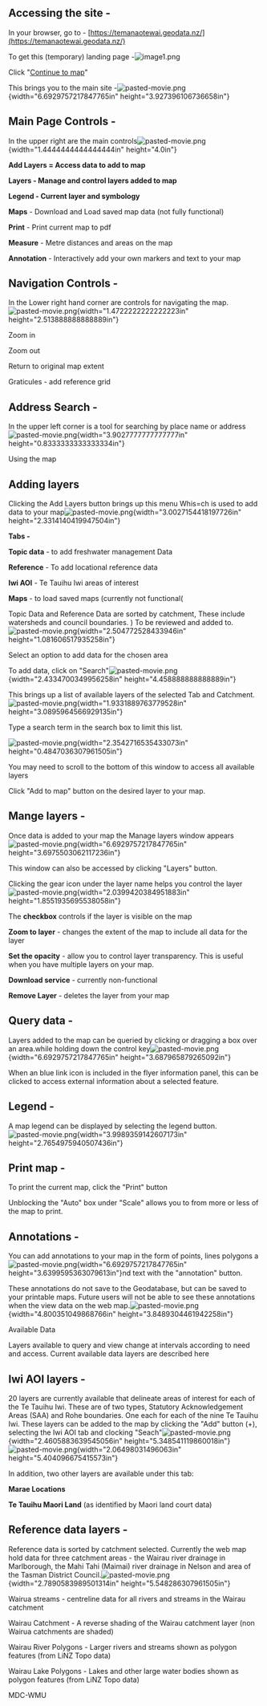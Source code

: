 ## Accessing the site -

In your browser, go to -
[https://temanaotewai.geodata.nz/](https://temanaotewai.geodata.nz/)

To get this (temporary) landing page
-![image1.png](/media/image1.png)

Click "[Continue to
map](https://temanaotewai.geodata.nz/geonetwork/srv/eng/catalog.search#/map)\"

This brings you to the main site
-![pasted-movie.png](/media/image2.png){width="6.6929757217847765in"
height="3.927396106736658in"}


## Main Page Controls -

In the upper right are the main
controls![pasted-movie.png](/media/image3.png){width="1.4444444444444444in"
height="4.0in"}

**Add Layers = Access data to add to map**

**Layers - Manage and control layers added to map**

**Legend - Current layer and symbology**

**Maps** - Download and Load saved map data (not fully functional)

**Print** - Print current map to pdf

**Measure** - Metre distances and areas on the map

**Annotation** - Interactively add your own markers and text to your map

## Navigation Controls -

In the Lower right hand corner are controls for navigating the
map.![pasted-movie.png](/media/image4.png){width="1.4722222222222223in"
height="2.513888888888889in"}

Zoom in

Zoom out

Return to original map extent

Graticules - add reference grid

## Address Search -

In the upper left corner is a tool for searching by place name or
address![pasted-movie.png](/media/image5.png){width="3.9027777777777777in"
height="0.8333333333333334in"}

Using the map

## Adding layers

Clicking the Add Layers button brings up this menu Whis=ch is used to
add data to your
map![pasted-movie.png](/media/image6.png){width="3.0027154418197726in"
height="2.3314140419947504in"}

**Tabs -**

**Topic data** - to add freshwater management Data

**Reference** - To add locational reference data

**Iwi AOI** - Te Tauihu Iwi areas of interest

**Maps** - to load saved maps (currently not functional(

Topic Data and Reference Data are sorted by catchment, These include
watersheds and council boundaries. ) To be reviewed and added
to.![pasted-movie.png](/media/image7.png){width="2.504772528433946in"
height="1.081606517935258in"}

Select an option to add data for the chosen area

To add data, click on
"Search"![pasted-movie.png](/media/image8.png){width="2.4334700349956258in"
height="4.458888888888889in"}

This brings up a list of available layers of the selected Tab and
Catchment.![pasted-movie.png](/media/image9.png){width="1.9331889763779528in"
height="3.0895964566929135in"}

Type a search term in the search box to limit this list.

![pasted-movie.png](/media/image10.png){width="2.3542716535433073in"
height="0.4847036307961505in"}

You may need to scroll to the bottom of this window to access all
available layers

Click "Add to map" button on the desired layer to your map.

## Mange layers -

Once data is added to your map the Manage layers window
appears![pasted-movie.png](/media/image11.png){width="6.6929757217847765in"
height="3.6975503062117236in"}

This window can also be accessed by clicking "Layers" button.

Clicking the gear icon under the layer name helps you control the
layer![pasted-movie.png](/media/image12.png){width="2.0399420384951883in"
height="1.8551935695538058in"}

The **checkbox** controls if the layer is visible on the map

**Zoom to layer** - changes the extent of the map to include all data
for the layer

**Set the opacity** - allow you to control layer transparency. This is
useful when you have multiple layers on your map.

**Download service** - currently non-functional

**Remove Layer** - deletes the layer from your map

##  

## Query data -

Layers added to the map can be queried by clicking or dragging a box
over an area.while holding down the control
key![pasted-movie.png](/media/image13.png){width="6.6929757217847765in"
height="3.687965879265092in"}

When an blue link icon is included in the flyer information panel, this
can be clicked to access external information about a selected feature.

## Legend -

A map legend can be displayed by selecting the legend
button.![pasted-movie.png](/media/image14.png){width="3.9989359142607173in"
height="2.7654975940507436in"}

##  

## Print map -

To print the current map, click the "Print" button

Unblocking the "Auto" box under "Scale" allows you to from more or less
of the map to print.

## Annotations -

You can add annotations to your map in the form of points, lines
polygons
a![pasted-movie.png](/media/image15.png){width="6.6929757217847765in"
height="3.6399595363079613in"}nd text with the "annotation" button.

These annotations do not save to the Geodatabase, but can be saved to
your printable maps. Future users will not be able to see these
annotations when the view data on the web
map.![pasted-movie.png](/media/image16.png){width="4.800351049868766in"
height="3.8489304461942258in"}

Available Data

Layers available to query and view change at intervals according to need
and access. Current available data layers are described here

## Iwi AOI layers -

20 layers are currently available that delineate areas of interest for
each of the Te Tauihu Iwi. These are of two types, Statutory
Acknowledgement Areas (SAA) and Rohe boundaries. One each for each of
the nine Te Tauihu Iwi. These layers can be added to the map by clicking
the "Add" button (+), selecting the Iwi AOI tab and clocking
"Seach"![pasted-movie.png](/media/image17.png){width="2.4605883639545056in"
height="5.348541119860018in"}![pasted-movie.png](/media/image18.png){width="2.06498031496063in"
height="5.404096675415573in"}

In addition, two other layers are available under this tab:

**Marae Locations**

**Te Tauihu Maori Land** (as identified by Maori land court data)

## Reference data layers -

Reference data is sorted by catchment selected. Currently the web map
hold data for three catchment areas - the Wairau river drainage in
Marlborough, the Mahi Tahi (Maimai) river drainage in Nelson and area of
the Tasman District
Council.![pasted-movie.png](/media/image19.png){width="2.7890583989501314in"
height="5.548286307961505in"}

Wairua streams - centreline data for all rivers and streams in the
Wairau catchment

Wairau Catchment - A reverse shading of the Wairau catchment layer (non
Wairua catchments are shaded)

Wairau River Polygons - Larger rivers and streams shown as polygon
features (from LiNZ Topo data)

Wairau Lake Polygons - Lakes and other large water bodies shown as
polygon features (from LiNZ Topo data)

MDC-WMU
